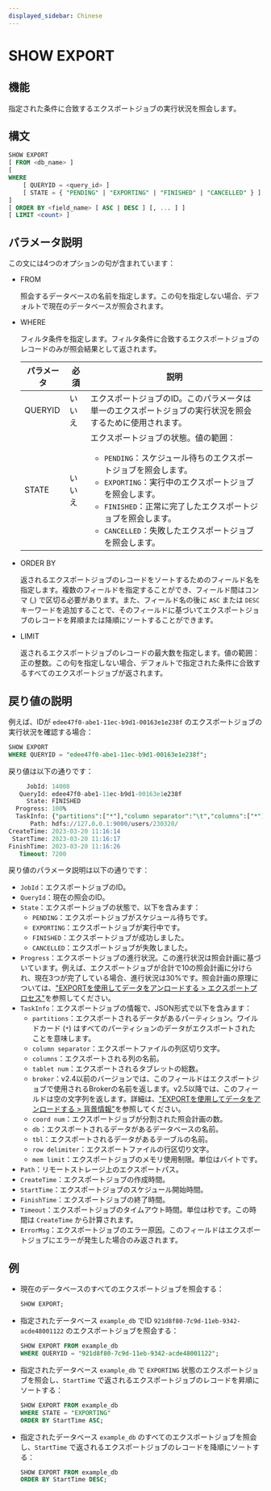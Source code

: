 ```yaml
---
displayed_sidebar: Chinese
---
```


# SHOW EXPORT

## 機能

指定された条件に合致するエクスポートジョブの実行状況を照会します。

## 構文

```SQL
SHOW EXPORT
[ FROM <db_name> ]
[
WHERE
    [ QUERYID = <query_id> ]
    [ STATE = { "PENDING" | "EXPORTING" | "FINISHED" | "CANCELLED" } ]
]
[ ORDER BY <field_name> [ ASC | DESC ] [, ... ] ]
[ LIMIT <count> ]
```

## パラメータ説明

この文には4つのオプションの句が含まれています：

- FROM

  照会するデータベースの名前を指定します。この句を指定しない場合、デフォルトで現在のデータベースが照会されます。

- WHERE

  フィルタ条件を指定します。フィルタ条件に合致するエクスポートジョブのレコードのみが照会結果として返されます。

  | **パラメータ** | **必須** | **説明**                                                     |
  | -------- | ------------ | ------------------------------------------------------------ |
  | QUERYID  | いいえ           | エクスポートジョブのID。このパラメータは単一のエクスポートジョブの実行状況を照会するために使用されます。        |
  | STATE    | いいえ           | エクスポートジョブの状態。値の範囲：<br /><ul><li>`PENDING`：スケジュール待ちのエクスポートジョブを照会します。</li><li>`EXPORTING`：実行中のエクスポートジョブを照会します。</li><li>`FINISHED`：正常に完了したエクスポートジョブを照会します。</li><li>`CANCELLED`：失敗したエクスポートジョブを照会します。</li></ul> |

- ORDER BY

  返されるエクスポートジョブのレコードをソートするためのフィールド名を指定します。複数のフィールドを指定することができ、フィールド間はコンマ (,) で区切る必要があります。また、フィールド名の後に `ASC` または `DESC` キーワードを追加することで、そのフィールドに基づいてエクスポートジョブのレコードを昇順または降順にソートすることができます。

- LIMIT

  返されるエクスポートジョブのレコードの最大数を指定します。値の範囲：正の整数。この句を指定しない場合、デフォルトで指定された条件に合致するすべてのエクスポートジョブが返されます。

## 戻り値の説明

例えば、IDが `edee47f0-abe1-11ec-b9d1-00163e1e238f` のエクスポートジョブの実行状況を確認する場合：

```SQL
SHOW EXPORT
WHERE QUERYID = "edee47f0-abe1-11ec-b9d1-00163e1e238f";
```

戻り値は以下の通りです：

```SQL
     JobId: 14008
   QueryId: edee47f0-abe1-11ec-b9d1-00163e1e238f
     State: FINISHED
  Progress: 100%
  TaskInfo: {"partitions":["*"],"column separator":"\t","columns":["*"],"tablet num":10,"broker":"","coord num":1,"db":"db0","tbl":"tbl_simple","row delimiter":"\n","mem limit":2147483648}
      Path: hdfs://127.0.0.1:9000/users/230320/
CreateTime: 2023-03-20 11:16:14
 StartTime: 2023-03-20 11:16:17
FinishTime: 2023-03-20 11:16:26
   Timeout: 7200
```

戻り値のパラメータ説明は以下の通りです：

- `JobId`：エクスポートジョブのID。
- `QueryId`：現在の照会のID。
- `State`：エクスポートジョブの状態で、以下を含みます：
  - `PENDING`：エクスポートジョブがスケジュール待ちです。
  - `EXPORTING`：エクスポートジョブが実行中です。
  - `FINISHED`：エクスポートジョブが成功しました。
  - `CANCELLED`：エクスポートジョブが失敗しました。
- `Progress`：エクスポートジョブの進行状況。この進行状況は照会計画に基づいています。例えば、エクスポートジョブが合計で10の照会計画に分けられ、現在3つが完了している場合、進行状況は30%です。照会計画の原理については、["EXPORTを使用してデータをアンロードする > エクスポートプロセス"](../../../unloading/Export.md#エクスポートプロセス)を参照してください。
- `TaskInfo`：エクスポートジョブの情報で、JSON形式で以下を含みます：
  - `partitions`：エクスポートされるデータがあるパーティション。ワイルドカード (`*`) はすべてのパーティションのデータがエクスポートされたことを意味します。
  - `column separator`：エクスポートファイルの列区切り文字。
  - `columns`：エクスポートされる列の名前。
  - `tablet num`：エクスポートされるタブレットの総数。
  - `broker`：v2.4以前のバージョンでは、このフィールドはエクスポートジョブで使用されるBrokerの名前を返します。v2.5以降では、このフィールドは空の文字列を返します。詳細は、["EXPORTを使用してデータをアンロードする > 背景情報"](../../../unloading/Export.md#背景情報)を参照してください。
  - `coord num`：エクスポートジョブが分割された照会計画の数。
  - `db`：エクスポートされるデータがあるデータベースの名前。
  - `tbl`：エクスポートされるデータがあるテーブルの名前。
  - `row delimiter`：エクスポートファイルの行区切り文字。
  - `mem limit`：エクスポートジョブのメモリ使用制限。単位はバイトです。
- `Path`：リモートストレージ上のエクスポートパス。
- `CreateTime`：エクスポートジョブの作成時間。
- `StartTime`：エクスポートジョブのスケジュール開始時間。
- `FinishTime`：エクスポートジョブの終了時間。
- `Timeout`：エクスポートジョブのタイムアウト時間。単位は秒です。この時間は `CreateTime` から計算されます。
- `ErrorMsg`：エクスポートジョブのエラー原因。このフィールドはエクスポートジョブにエラーが発生した場合のみ返されます。

## 例

- 現在のデータベースのすべてのエクスポートジョブを照会する：

  ```SQL
  SHOW EXPORT;
  ```

- 指定されたデータベース `example_db` でID `921d8f80-7c9d-11eb-9342-acde48001122` のエクスポートジョブを照会する：

  ```SQL
  SHOW EXPORT FROM example_db
  WHERE QUERYID = "921d8f80-7c9d-11eb-9342-acde48001122";
  ```

- 指定されたデータベース `example_db` で `EXPORTING` 状態のエクスポートジョブを照会し、`StartTime` で返されるエクスポートジョブのレコードを昇順にソートする：

  ```SQL
  SHOW EXPORT FROM example_db
  WHERE STATE = "EXPORTING"
  ORDER BY StartTime ASC;
  ```

- 指定されたデータベース `example_db` のすべてのエクスポートジョブを照会し、`StartTime` で返されるエクスポートジョブのレコードを降順にソートする：

  ```SQL
  SHOW EXPORT FROM example_db
  ORDER BY StartTime DESC;
  ```
